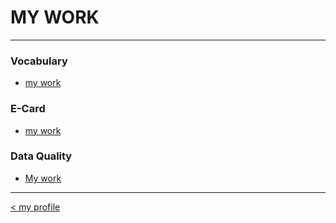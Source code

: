 # MY WORK

---

### Vocabulary
- [my work](https://wariisara.github.io/availability)

### E-Card
- [my work](https://wariisara.github.io/e-card)

### Data Quality
- [My work](https://wariisara.github.io/relevanceDQ)

---
[< my profile](https://wariisara.github.io/)